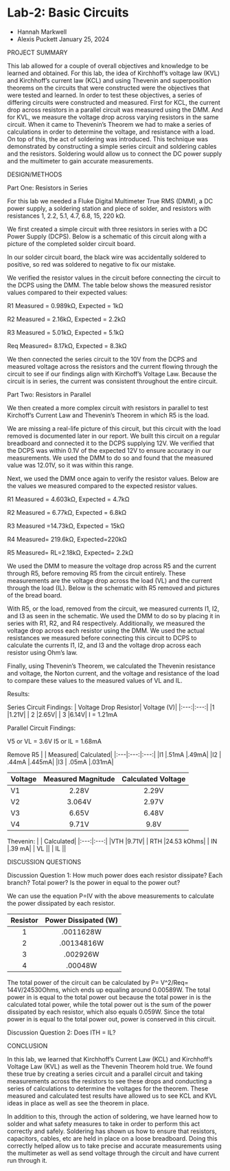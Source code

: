 # Lab-2: Basic Circuits
* Hannah Markwell 
* Alexis Puckett
January 25, 2024

PROJECT SUMMARY 

This lab allowed for a couple of overall objectives and knowledge to be learned and obtained. For this lab, the idea of Kirchhoff’s voltage law (KVL) and Kirchhoff’s current law (KCL) and using Thevenin and superposition theorems on the circuits that were constructed were the objectives that were tested and learned. In order to test these objectives, a series of differing circuits were constructed and measured. First for KCL, the current drop across resistors in a parallel circuit was measured using the DMM. And for KVL, we measure the voltage drop across varying resistors in the same circuit. When it came to Thevenin’s Theorem we had to make a series of calculations in order to determine the voltage, and resistance with a load. On top of this, the act of soldering was introduced. This technique was demonstrated by constructing a simple series circuit and soldering cables and the resistors. Soldering would allow us to connect the DC power supply and the multimeter to gain accurate measurements.   

DESIGN/METHODS 

Part One: Resistors in Series 

For this lab we needed a Fluke Digital Multimeter True RMS (DMM), a DC power supply, a soldering station and piece of solder, and resistors with resistances 1, 2.2, 5.1, 4.7, 6.8, 15, 220 k&Omega;.

We first created a simple circuit with three resistors in series with a DC Power Supply (DCPS). Below is a schematic of this circuit along with a picture of the completed solder circuit board.  

In our solder circuit board, the black wire was accidentally soldered to positive, so red was soldered to negative to fix our mistake. 

We verified the resistor values in the circuit before connecting the circuit to the DCPS using the DMM. The table below shows the measured resistor values compared to their expected values: 

R1 Measured = 0.989k&Omega;, Expected = 1k&Omega;

R2 Measured = 2.16k&Omega;, Expected = 2.2k&Omega;

R3 Measured = 5.01k&Omega;, Expected = 5.1k&Omega; 

Req Measured= 8.17k&Omega;, Expected = 8.3k&Omega;

We then connected the series circuit to the 10V from the DCPS and measured voltage across the resistors and the current flowing through the circuit to see if our findings align with Kirchoff’s Voltage Law. Because the circuit is in series, the current was consistent throughout the entire circuit.  

Part Two: Resistors in Parallel 

We then created a more complex circuit with resistors in parallel to test Kirchoff’s Current Law and Thevenin’s Theorem in which R5 is the load.  

We are missing a real-life picture of this circuit, but this circuit with the load removed is documented later in our report. We built this circuit on a regular breadboard and connected it to the DCPS supplying 12V. We verified that the DCPS was within 0.1V of the expected 12V to ensure accuracy in our measurements. We used the DMM to do so and found that the measured value was 12.01V, so it was within this range. 

Next, we used the DMM once again to verify the resistor values. Below are the values we measured compared to the expected resistor values. 

R1 Measured = 4.603k&Omega;, Expected = 4.7k&Omega; 

R2 Measured = 6.77k&Omega;, Expected = 6.8k&Omega;

R3 Measured =14.73k&Omega;, Expected = 15k&Omega; 

R4 Measured= 219.6k&Omega;, Expected=220k&Omega;

R5 Measured= RL=2.18k&Omega;, Expected= 2.2k&Omega;

We used the DMM to measure the voltage drop across R5 and the current through R5, before removing R5 from the circuit entirely. These measurements are the voltage drop across the load (VL) and the current through the load (IL). Below is the schematic with R5 removed and pictures of the bread board.  

With R5, or the load, removed from the circuit, we measured currents I1, I2, and I3 as seen in the schematic. We used the DMM to do so by placing it in series with R1, R2, and R4 respectively. Additionally, we measured the voltage drop across each resistor using the DMM. We used the actual resistances we measured before connecting this circuit to DCPS to calculate the currents I1, I2, and I3 and the voltage drop across each resistor using Ohm’s law.  

Finally, using Thevenin’s Theorem, we calculated the Thevenin resistance and voltage, the Norton current, and the voltage and resistance of the load to compare these values to the measured values of VL and IL.  

Results:


Series Circuit Findings:
|  Voltage Drop Resistor|  Voltage (V)|
|:---:|:---:|
|1 |1.21V|
| 2 |2.65V|
| 3 |6.14V|
I = 1.21mA

Parallel Circuit Findings:

V5 or VL = 3.6V
I5 or IL = 1.68mA

Remove R5
|  |  Measured|  Calculated|
|:---|:---:|:---:|
|I1   |.51mA |.49mA|
|I2     | .44mA |.445mA|
|I3     | .05mA |.031mA|

|  Voltage|  Measured Magnitude|  Calculated Voltage|
|:---|:---:|:---:|
|V1   |2.28V |2.29V|
|V2     | 3.064V|2.97V|
|V3     | 6.65V |6.48V|
|V4     | 9.71V |9.8V|

Thevenin:
|  |  Calculated|
|:---:|:---:|
|VTH |9.71V|
| RTH |24.53 kOhms|
| IN |.39 mA|
| VL ||
| IL ||

DISCUSSION QUESTIONS 

Discussion Question 1: How much power does each resistor dissipate? Each branch? Total power? Is the power in equal to the power out? 

We can use the equation P=IV with the above measurements to calculate the power dissipated by each resistor. 

|  Resistor|  Power Dissipated (W)|
|:---:|:---:|
|1 |.0011628W|
| 2 |.00134816W|
| 3 |.002926W|
| 4 |.00048W|

The total power of the circuit can be calculated by P= V^2/Req= 144V/24530Ohms, which ends up equaling around 0.00589W. The total power in is equal to the total power out because the total power in is the calculated total power, while the total power out is the sum of the power dissipated by each resistor, which also equals 0.059W. Since the total power in is equal to the total power out, power is conserved in this circuit. 

Discussion Question 2: Does ITH = IL? 

CONCLUSION 

In this lab, we learned that Kirchhoff’s Current Law (KCL) and Kirchhoff’s Voltage Law (KVL) as well as the Thevenin Theorem hold true. We found these true by creating a series circuit and a parallel circuit and taking measurements across the resistors to see these drops and conducting a series of calculations to determine the voltages for the theorem. These measured and calculated test results have allowed us to see KCL and KVL ideas in place as well as see the theorem in place.  

In addition to this, through the action of soldering, we have learned how to solder and what safety measures to take in order to perform this act correctly and safely. Soldering has shown us how to ensure that resistors, capacitors, cables, etc are held in place on a loose breadboard. Doing this correctly helped allow us to take precise and accurate measurements using the multimeter as well as send voltage through the circuit and have current run through it. 
